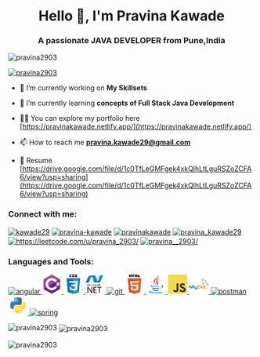 <h1 align="center">Hello 👋, I'm Pravina Kawade</h1>
<h3 align="center">A passionate JAVA DEVELOPER from Pune,India</h3>


<p align="left"> <img src="https://komarev.com/ghpvc/?username=pravina2903&label=Profile%20views&color=0e75b6&style=flat" alt="pravina2903" /> </p>

<p align="left"> <a href="https://github.com/ryo-ma/github-profile-trophy"><img src="https://github-profile-trophy.vercel.app/?username=pravina2903" alt="pravina2903" /></a> </p>

- 🔭 I’m currently working on **My Skillsets**

- 🌱 I’m currently learning **concepts of Full Stack Java Development**

- 👨‍💻 You can explore my portfolio here [https://pravinakawade.netlify.app/](https://pravinakawade.netlify.app/)

- 📫 How to reach me **pravina.kawade29@gmail.com**

- 📄 Resume [https://drive.google.com/file/d/1c0TfLeGMFgek4xkQlhLtLguRSZoZCFA6/view?usp=sharing](https://drive.google.com/file/d/1c0TfLeGMFgek4xkQlhLtLguRSZoZCFA6/view?usp=sharing)

<h3 align="left">Connect with me:</h3>
<p align="left">
<a href="https://twitter.com/kawade29" target="blank"><img align="center" src="https://raw.githubusercontent.com/rahuldkjain/github-profile-readme-generator/master/src/images/icons/Social/twitter.svg" alt="kawade29" height="30" width="40" /></a>
<a href="https://linkedin.com/in/pravina-kawade" target="blank"><img align="center" src="https://raw.githubusercontent.com/rahuldkjain/github-profile-readme-generator/master/src/images/icons/Social/linked-in-alt.svg" alt="pravina-kawade" height="30" width="40" /></a>
<a href="https://www.codechef.com/users/pravinakawade" target="blank"><img align="center" src="https://cdn.jsdelivr.net/npm/simple-icons@3.1.0/icons/codechef.svg" alt="pravinakawade" height="30" width="40" /></a>
<a href="https://www.hackerrank.com/pravina_kawade29" target="blank"><img align="center" src="https://raw.githubusercontent.com/rahuldkjain/github-profile-readme-generator/master/src/images/icons/Social/hackerrank.svg" alt="pravina_kawade29" height="30" width="40" /></a>
<a href="https://www.leetcode.com/https://leetcode.com/u/pravina_2903/" target="blank"><img align="center" src="https://raw.githubusercontent.com/rahuldkjain/github-profile-readme-generator/master/src/images/icons/Social/leet-code.svg" alt="https://leetcode.com/u/pravina_2903/" height="30" width="40" /></a>
<a href="https://auth.geeksforgeeks.org/user/pravina__2903/" target="blank"><img align="center" src="https://raw.githubusercontent.com/rahuldkjain/github-profile-readme-generator/master/src/images/icons/Social/geeks-for-geeks.svg" alt="pravina__2903/" height="30" width="40" /></a>
</p>

<h3 align="left">Languages and Tools:</h3>
<p align="left"> <a href="https://angular.io" target="_blank" rel="noreferrer"> <img src="https://angular.io/assets/images/logos/angular/angular.svg" alt="angular" width="40" height="40"/> </a> <a href="https://www.w3schools.com/cs/" target="_blank" rel="noreferrer"> <img src="https://raw.githubusercontent.com/devicons/devicon/master/icons/csharp/csharp-original.svg" alt="csharp" width="40" height="40"/> </a> <a href="https://www.w3schools.com/css/" target="_blank" rel="noreferrer"> <img src="https://raw.githubusercontent.com/devicons/devicon/master/icons/css3/css3-original-wordmark.svg" alt="css3" width="40" height="40"/> </a> <a href="https://dotnet.microsoft.com/" target="_blank" rel="noreferrer"> <img src="https://raw.githubusercontent.com/devicons/devicon/master/icons/dot-net/dot-net-original-wordmark.svg" alt="dotnet" width="40" height="40"/> </a> <a href="https://git-scm.com/" target="_blank" rel="noreferrer"> <img src="https://www.vectorlogo.zone/logos/git-scm/git-scm-icon.svg" alt="git" width="40" height="40"/> </a> <a href="https://www.w3.org/html/" target="_blank" rel="noreferrer"> <img src="https://raw.githubusercontent.com/devicons/devicon/master/icons/html5/html5-original-wordmark.svg" alt="html5" width="40" height="40"/> </a> <a href="https://www.java.com" target="_blank" rel="noreferrer"> <img src="https://raw.githubusercontent.com/devicons/devicon/master/icons/java/java-original.svg" alt="java" width="40" height="40"/> </a> <a href="https://developer.mozilla.org/en-US/docs/Web/JavaScript" target="_blank" rel="noreferrer"> <img src="https://raw.githubusercontent.com/devicons/devicon/master/icons/javascript/javascript-original.svg" alt="javascript" width="40" height="40"/> </a> <a href="https://www.mysql.com/" target="_blank" rel="noreferrer"> <img src="https://raw.githubusercontent.com/devicons/devicon/master/icons/mysql/mysql-original-wordmark.svg" alt="mysql" width="40" height="40"/> </a> <a href="https://postman.com" target="_blank" rel="noreferrer"> <img src="https://www.vectorlogo.zone/logos/getpostman/getpostman-icon.svg" alt="postman" width="40" height="40"/> </a> <a href="https://www.python.org" target="_blank" rel="noreferrer"> <img src="https://raw.githubusercontent.com/devicons/devicon/master/icons/python/python-original.svg" alt="python" width="40" height="40"/> </a> <a href="https://spring.io/" target="_blank" rel="noreferrer"> <img src="https://www.vectorlogo.zone/logos/springio/springio-icon.svg" alt="spring" width="40" height="40"/> </a> </p>

<p><img align="left" src="https://github-readme-stats.vercel.app/api/top-langs?username=pravina2903&show_icons=true&locale=en&layout=compact" alt="pravina2903" /></p>

<p>&nbsp;<img align="center" src="https://github-readme-stats.vercel.app/api?username=pravina2903&show_icons=true&locale=en" alt="pravina2903" /></p>

<p><img align="center" src="https://github-readme-streak-stats.herokuapp.com/?user=pravina2903&" alt="pravina2903" /></p>

